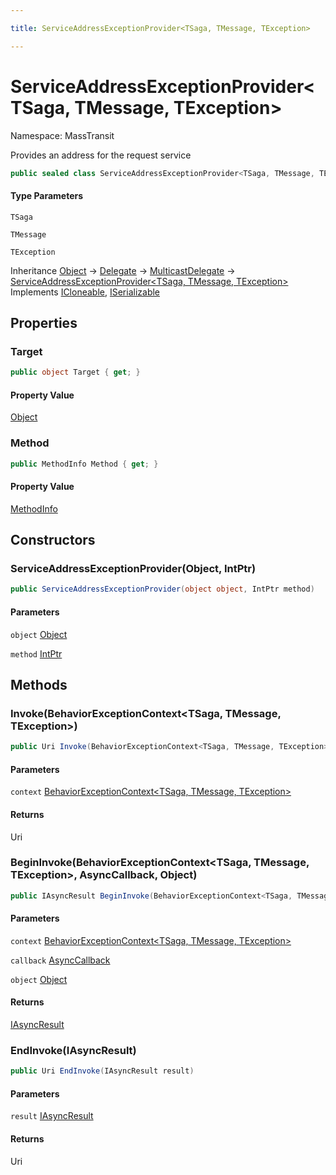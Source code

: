 ```yaml
---

title: ServiceAddressExceptionProvider<TSaga, TMessage, TException>

---
```


# ServiceAddressExceptionProvider\<TSaga, TMessage, TException\>

Namespace: MassTransit

Provides an address for the request service

```csharp
public sealed class ServiceAddressExceptionProvider<TSaga, TMessage, TException> : MulticastDelegate, ICloneable, ISerializable
```

#### Type Parameters

`TSaga`<br/>

`TMessage`<br/>

`TException`<br/>

Inheritance [Object](https://learn.microsoft.com/en-us/dotnet/api/system.object) → [Delegate](https://learn.microsoft.com/en-us/dotnet/api/system.delegate) → [MulticastDelegate](https://learn.microsoft.com/en-us/dotnet/api/system.multicastdelegate) → [ServiceAddressExceptionProvider\<TSaga, TMessage, TException\>](../masstransit/serviceaddressexceptionprovider-3)<br/>
Implements [ICloneable](https://learn.microsoft.com/en-us/dotnet/api/system.icloneable), [ISerializable](https://learn.microsoft.com/en-us/dotnet/api/system.runtime.serialization.iserializable)

## Properties

### **Target**

```csharp
public object Target { get; }
```

#### Property Value

[Object](https://learn.microsoft.com/en-us/dotnet/api/system.object)<br/>

### **Method**

```csharp
public MethodInfo Method { get; }
```

#### Property Value

[MethodInfo](https://learn.microsoft.com/en-us/dotnet/api/system.reflection.methodinfo)<br/>

## Constructors

### **ServiceAddressExceptionProvider(Object, IntPtr)**

```csharp
public ServiceAddressExceptionProvider(object object, IntPtr method)
```

#### Parameters

`object` [Object](https://learn.microsoft.com/en-us/dotnet/api/system.object)<br/>

`method` [IntPtr](https://learn.microsoft.com/en-us/dotnet/api/system.intptr)<br/>

## Methods

### **Invoke(BehaviorExceptionContext\<TSaga, TMessage, TException\>)**

```csharp
public Uri Invoke(BehaviorExceptionContext<TSaga, TMessage, TException> context)
```

#### Parameters

`context` [BehaviorExceptionContext\<TSaga, TMessage, TException\>](../masstransit/behaviorexceptioncontext-3)<br/>

#### Returns

Uri<br/>

### **BeginInvoke(BehaviorExceptionContext\<TSaga, TMessage, TException\>, AsyncCallback, Object)**

```csharp
public IAsyncResult BeginInvoke(BehaviorExceptionContext<TSaga, TMessage, TException> context, AsyncCallback callback, object object)
```

#### Parameters

`context` [BehaviorExceptionContext\<TSaga, TMessage, TException\>](../masstransit/behaviorexceptioncontext-3)<br/>

`callback` [AsyncCallback](https://learn.microsoft.com/en-us/dotnet/api/system.asynccallback)<br/>

`object` [Object](https://learn.microsoft.com/en-us/dotnet/api/system.object)<br/>

#### Returns

[IAsyncResult](https://learn.microsoft.com/en-us/dotnet/api/system.iasyncresult)<br/>

### **EndInvoke(IAsyncResult)**

```csharp
public Uri EndInvoke(IAsyncResult result)
```

#### Parameters

`result` [IAsyncResult](https://learn.microsoft.com/en-us/dotnet/api/system.iasyncresult)<br/>

#### Returns

Uri<br/>

